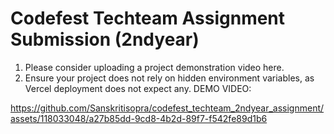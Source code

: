 # Codefest Techteam Assignment Submission (2ndyear)
1) Please consider uploading a project demonstration video here.
2) Ensure your project does not rely on hidden environment variables, as Vercel deployment does not expect any.
DEMO VIDEO:


https://github.com/Sanskritisopra/codefest_techteam_2ndyear_assignment/assets/118033048/a27b85dd-9cd8-4b2d-89f7-f542fe89d1b6


